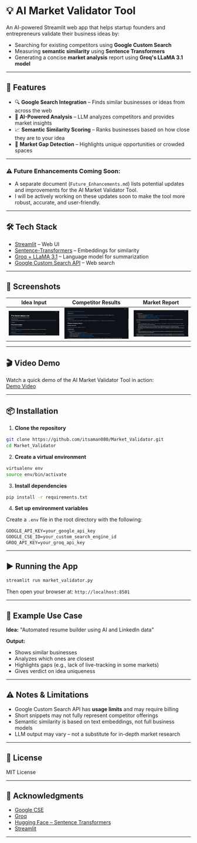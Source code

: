 # 💡 AI Market Validator Tool

An AI-powered Streamlit web app that helps startup founders and entrepreneurs validate their business ideas by:

- Searching for existing competitors using **Google Custom Search**
- Measuring **semantic similarity** using **Sentence Transformers**
- Generating a concise **market analysis** report using **Groq's LLaMA 3.1 model**

---

## 🚀 Features

- 🔍 **Google Search Integration** – Finds similar businesses or ideas from across the web
- 🤖 **AI-Powered Analysis** – LLM analyzes competitors and provides market insights
- 📈 **Semantic Similarity Scoring** – Ranks businesses based on how close they are to your idea
- 🧠 **Market Gap Detection** – Highlights unique opportunities or crowded spaces

---

### ⚠️ **Future Enhancements Coming Soon:**  
- A separate document (`Future_Enhancements.md`) lists potential updates and improvements for the AI Market Validator Tool.  
- I will be actively working on these updates soon to make the tool more robust, accurate, and user-friendly.

---

## 🛠️ Tech Stack

- [Streamlit](https://streamlit.io/) – Web UI
- [Sentence-Transformers](https://www.sbert.net/) – Embeddings for similarity
- [Groq + LLaMA 3.1](https://groq.com/) – Language model for summarization
- [Google Custom Search API](https://programmablesearchengine.google.com/) – Web search

---

## 📸 Screenshots

| Idea Input                      | Competitor Results                  | Market Report                     |
| ------------------------------- | ----------------------------------- | --------------------------------- |
| ![Input](Screenshots/test1-1.png) | ![Results](Screenshots/test1-2.png) | ![Report](Screenshots/test1-3.png) |

> 
---

## 🎬 Video Demo

Watch a quick demo of the AI Market Validator Tool in action:  
[Demo Video](Screenshots/Demo.mp4)

---

## 📦 Installation

1. **Clone the repository**
```bash
git clone https://github.com/itsaman080/Market_Validator.git
cd Market_Validator
````

2. **Create a virtual environment**

```bash
virtualenv env
source env/bin/activate
```

3. **Install dependencies**

```bash
pip install -r requirements.txt
```

4. **Set up environment variables**

Create a `.env` file in the root directory with the following:

```env
GOOGLE_API_KEY=your_google_api_key
GOOGLE_CSE_ID=your_custom_search_engine_id
GROQ_API_KEY=your_groq_api_key
```

---

## ▶️ Running the App

```bash
streamlit run market_validator.py
```

Then open your browser at: `http://localhost:8501`

---

## 🧪 Example Use Case

**Idea:** "Automated resume builder using AI and LinkedIn data"

**Output:**

* Shows similar businesses 
* Analyzes which ones are closest
* Highlights gaps (e.g., lack of live-tracking in some markets)
* Gives verdict on idea uniqueness

---

## ⚠️ Notes & Limitations

* Google Custom Search API has **usage limits** and may require billing
* Short snippets may not fully represent competitor offerings
* Semantic similarity is based on text embeddings, not full business models
* LLM output may vary – not a substitute for in-depth market research

---

## 📄 License

MIT License

---

## 🙌 Acknowledgments

* [Google CSE](https://programmablesearchengine.google.com/)
* [Groq](https://groq.com/)
* [Hugging Face – Sentence Transformers](https://www.sbert.net/)
* [Streamlit](https://streamlit.io/)

---
